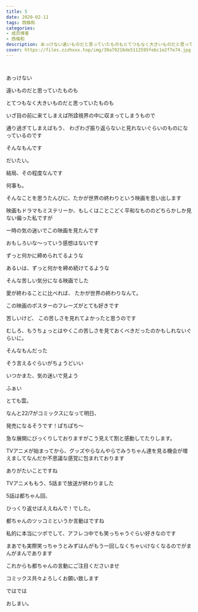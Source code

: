 ```yaml
---
title: 5
date: 2020-02-11
tags: 西條和
categories: 
- 成员博客
- 西條和
description: あっけない遠いものだと思っていたものもとてつもなく大きいものだと思っていたものも...
cover: https://files.zzzhxxx.top/img/39a79216de5112595febc1e2f7e74.jpg 
---
```


        ﻿
















あっけない
























遠いものだと思っていたものも




とてつもなく大きいものだと思っていたものも











いざ目の前に来てしまえば所詮視界の中に収まってしまうもので






通り過ぎてしまえばもう、
わざわざ振り返らないと見れないぐらいのものになっているのです














そんなもんです







だいたい。













結局、その程度なんです







何事も。


















そんなことを思うたんびに、たかが世界の終わりという映画を思い出します













映画もドラマもミステリーか、もしくはことこどく平和なもののどちらかしか見ない偏った私ですが

一時の気の迷いでこの映画を見たんです










おもしろいな〜っていう感想はないです












ずっと何かに締められてるような

あるいは、ずっと何かを締め続けてるような



そんな苦しい気分になる映画でした
















愛が終わることに比べれば、
たかが世界の終わりなんて。









この映画のポスターのフレーズがとても好きです












苦しいけど、
この苦しさを見れてよかったと思うのです





むしろ、もうちょっとはやくこの苦しさを見ておくべきだったのかもしれないぐらいに。


















そんなもんだった

そう言えるぐらいがちょうどいい




















いつかまた、気の迷いで見よう























ふぁい












とても雲。










なんと22/7がコミックスになって明日、

発売になるそうです！ぱちぱち〜










急な展開にびっくりしておりますがこう見えて割と感動してたりします。








TVアニメが始まってから、グッズやらなんやらでみうちゃん達を見る機会が増えましてなんだか不思議な感覚に包まれております







ありがたいことですね










TVアニメももう、5話まで放送が終わりました








5話は都ちゃん回、


ひっくり返せばええねんで！でした。








都ちゃんのツッコミというか言動はですね

私的に本当にツボでして、アフレコ中でも笑っちゃうぐらい好きなのです


まあでも実際笑っちゃうとみずはんがもう一回しなくちゃいけなくなるのでがまんがまんであります












これからも都ちゃんの言動にご注目くださいませ











コミックス共々よろしくお願い致します
















ではでは











































おしまい。


